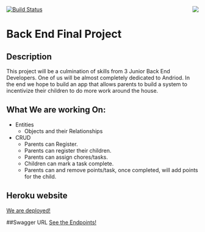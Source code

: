 [![Build Status](https://travis-ci.org/Valien-FinalProject/Backend.svg?branch=master)](https://travis-ci.org/Valien-FinalProject/Backend)
<img src="icon.png" align="right" />
# Back End Final Project

## Description
This project will be a culmination of skills from 3 Junior Back End Developers. One of us will be almost completely dedicated to Andriod. In the end we hope to build an app that allows parents to build a system to incentivize their children to do more work around the house.

## What We are working On:
* Entities
	* Objects and their Relationships
* CRUD
	* Parents can Register.
	* Parents can register their children.
	* Parents can assign chores/tasks.
	* Children can mark a task complete.
	* Parents can and remove points/task, once completed, will add points for the child.

## Heroku website
[We are deployed!](vast-fortress-99365.herokuapp.com)

##Swagger URL
[See the Endpoints!](vast-fortress-99365.herokuapp.com/swagger-ui.thml)
